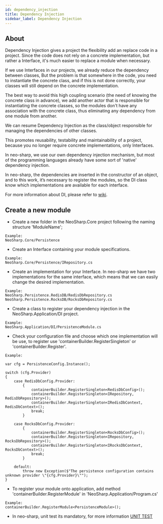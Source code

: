 ```yaml
---
id: dependency_injection
title: Dependency Injection
sidebar_label: Dependency Injection
---
```


## About

Dependency Injection gives a project the flexibility add an replace code in a project. Since the code does not rely on a concrete implementation, but rather a Interface, it's much easier to replace a module when necessary.

If we use Interfaces in our projects, we already reduce the dependency between classes, 
But the problem is that somewhere in the code, you need to instantiate the concrete class, and if this is not done correctly, your classes will still depend on the concrete implementation.

The best way to avoid this high coupling scenario (the need of knowing the concrete class in advance), we add another actor that is responsible for instantiating the concrete classes, so the modules don't have any association with the concrete class, thus eliminating any dependency from one module from another.

We can resume Dependency Injection as the class/object responsible for managing the dependencies of other classes.

This promotes reusability, testability and maintainability of a project, because you no longer require concrete implementations, only Interfaces.

In neo-sharp, we use our own dependency injection mechanism, but most of the programming languages already have some sort of 'native' dependency injection.

In neo-sharp, the dependencies are inserted in the constructor of an object, and to this work, it’s necessary to register the modules, so the DI class know which implementations are available for each interface.

For more information about DI, please refer to [wiki](https://en.wikipedia.org/wiki/Dependency_injection).

## Create a new module

* Create a new folder in the NeoSharp.Core project following the naming structure 'ModuleName';

```
Example:
NeoSharp.Core/Persistence
```

* Create an Interface containing your module specifications. 

```
Example:
NeoSharp.Core/Persistence/IRepository.cs
```

* Create an implementation for your Interface. In neo-sharp we have two implementations for the same interface, which means that we can easily change the desired implementation.

```
Example:
NeoSharp.Persistence.RedisDB/RedisDbRepository.cs
NeoSharp.Persistence.RocksDB/RocksDbRepository.cs
```

* Create a class to register your dependency injection in the NeoSharp.Application/DI project.

```
Example:
NeoSharp.Application/DI/PersistenceModule.cs
```

* Check your configuration file and choose which one implementation will be use, to register use 'containerBuilder.RegisterSingleton' or  'containerBuilder.Register'.

```
Example:

var cfg = PersistenceConfig.Instance();

switch (cfg.Provider)
{
    case RedisDbConfig.Provider:
        {
            containerBuilder.RegisterSingleton<RedisDbConfig>();
            containerBuilder.RegisterSingleton<IRepository, RedisDbRepository>();
            containerBuilder.RegisterSingleton<IRedisDbContext, RedisDbContext>();
            break;
        }

    case RocksDbConfig.Provider:
        {
            containerBuilder.RegisterSingleton<RocksDbConfig>();
            containerBuilder.RegisterSingleton<IRepository, RocksDbRepository>();
            containerBuilder.RegisterSingleton<IRocksDbContext, RocksDbContext>();
            break;
        }

    default:
        throw new Exception($"The persistence configuration contains unknown provider \"{cfg.Provider}\"");
}
```

* To register your module onto application, add method 'containerBuilder.RegisterModule' in 'NeoSharp.Application/Program.cs'

```
Example:
containerBuilder.RegisterModule<PersistenceModule>();
```

* In neo-sharp, unit test its mandatory, for more information [UNIT TEST](doc1)


